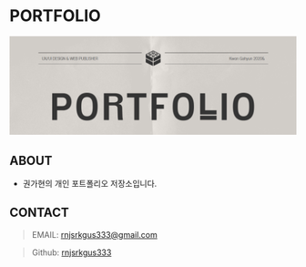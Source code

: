 # PORTFOLIO

![portfolio](./images/portfolio_img.png)

## ABOUT
- 권가현의 개인 포트폴리오 저장소입니다.

## CONTACT
> EMAIL: <rnjsrkgus333@gmail.com>



> Github: [rnjsrkgus333](https://github.com/rnjsrkgus333 "바로가기")
